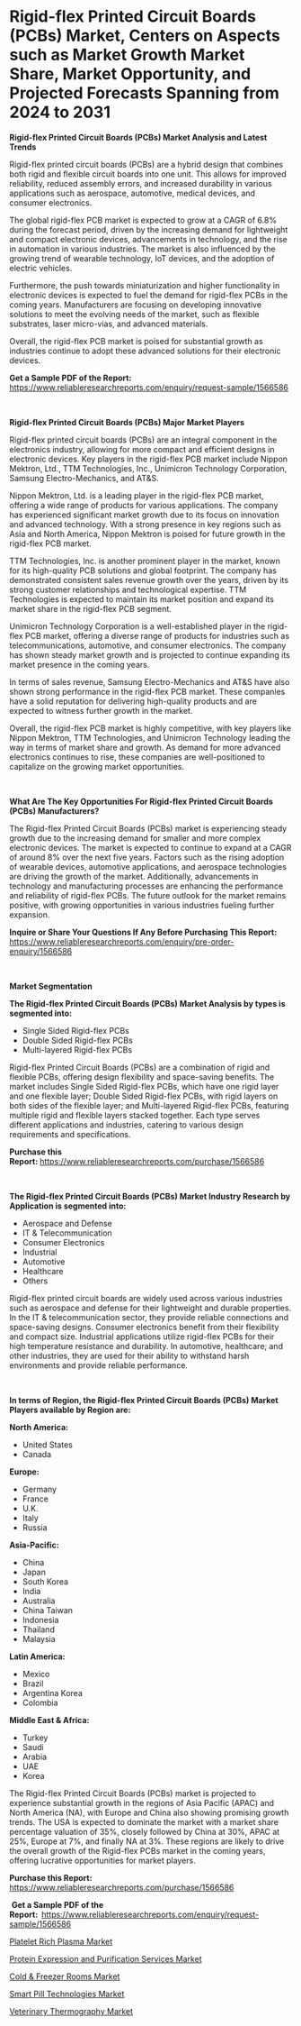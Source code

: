 <p><h1>Rigid-flex Printed Circuit Boards (PCBs) Market, Centers on Aspects such as Market Growth Market Share, Market Opportunity, and Projected Forecasts Spanning from 2024 to 2031</h1></p><p><strong>Rigid-flex Printed Circuit Boards (PCBs) Market Analysis and Latest Trends</strong></p>
<p><p>Rigid-flex printed circuit boards (PCBs) are a hybrid design that combines both rigid and flexible circuit boards into one unit. This allows for improved reliability, reduced assembly errors, and increased durability in various applications such as aerospace, automotive, medical devices, and consumer electronics.</p><p>The global rigid-flex PCB market is expected to grow at a CAGR of 6.8% during the forecast period, driven by the increasing demand for lightweight and compact electronic devices, advancements in technology, and the rise in automation in various industries. The market is also influenced by the growing trend of wearable technology, IoT devices, and the adoption of electric vehicles.</p><p>Furthermore, the push towards miniaturization and higher functionality in electronic devices is expected to fuel the demand for rigid-flex PCBs in the coming years. Manufacturers are focusing on developing innovative solutions to meet the evolving needs of the market, such as flexible substrates, laser micro-vias, and advanced materials.</p><p>Overall, the rigid-flex PCB market is poised for substantial growth as industries continue to adopt these advanced solutions for their electronic devices.</p></p>
<p><strong>Get a Sample PDF of the Report:&nbsp;</strong> <a href="https://www.reliableresearchreports.com/enquiry/request-sample/1566586">https://www.reliableresearchreports.com/enquiry/request-sample/1566586</a></p>
<p>&nbsp;</p>
<p><strong>Rigid-flex Printed Circuit Boards (PCBs) Major Market Players</strong></p>
<p><p>Rigid-flex printed circuit boards (PCBs) are an integral component in the electronics industry, allowing for more compact and efficient designs in electronic devices. Key players in the rigid-flex PCB market include Nippon Mektron, Ltd., TTM Technologies, Inc., Unimicron Technology Corporation, Samsung Electro-Mechanics, and AT&S.</p><p>Nippon Mektron, Ltd. is a leading player in the rigid-flex PCB market, offering a wide range of products for various applications. The company has experienced significant market growth due to its focus on innovation and advanced technology. With a strong presence in key regions such as Asia and North America, Nippon Mektron is poised for future growth in the rigid-flex PCB market.</p><p>TTM Technologies, Inc. is another prominent player in the market, known for its high-quality PCB solutions and global footprint. The company has demonstrated consistent sales revenue growth over the years, driven by its strong customer relationships and technological expertise. TTM Technologies is expected to maintain its market position and expand its market share in the rigid-flex PCB segment.</p><p>Unimicron Technology Corporation is a well-established player in the rigid-flex PCB market, offering a diverse range of products for industries such as telecommunications, automotive, and consumer electronics. The company has shown steady market growth and is projected to continue expanding its market presence in the coming years.</p><p>In terms of sales revenue, Samsung Electro-Mechanics and AT&S have also shown strong performance in the rigid-flex PCB market. These companies have a solid reputation for delivering high-quality products and are expected to witness further growth in the market.</p><p>Overall, the rigid-flex PCB market is highly competitive, with key players like Nippon Mektron, TTM Technologies, and Unimicron Technology leading the way in terms of market share and growth. As demand for more advanced electronics continues to rise, these companies are well-positioned to capitalize on the growing market opportunities.</p></p>
<p>&nbsp;</p>
<p><strong>What Are The Key Opportunities For Rigid-flex Printed Circuit Boards (PCBs) Manufacturers?</strong></p>
<p><p>The Rigid-flex Printed Circuit Boards (PCBs) market is experiencing steady growth due to the increasing demand for smaller and more complex electronic devices. The market is expected to continue to expand at a CAGR of around 8% over the next five years. Factors such as the rising adoption of wearable devices, automotive applications, and aerospace technologies are driving the growth of the market. Additionally, advancements in technology and manufacturing processes are enhancing the performance and reliability of rigid-flex PCBs. The future outlook for the market remains positive, with growing opportunities in various industries fueling further expansion.</p></p>
<p><strong>Inquire or Share Your Questions If Any Before Purchasing This Report:</strong> <a href="https://www.reliableresearchreports.com/enquiry/pre-order-enquiry/1566586">https://www.reliableresearchreports.com/enquiry/pre-order-enquiry/1566586</a></p>
<p>&nbsp;</p>
<p><strong>Market Segmentation</strong></p>
<p><strong>The Rigid-flex Printed Circuit Boards (PCBs) Market Analysis by types is segmented into:</strong></p>
<p><ul><li>Single Sided Rigid-flex PCBs</li><li>Double Sided Rigid-flex PCBs</li><li>Multi-layered Rigid-flex PCBs</li></ul></p>
<p><p>Rigid-flex Printed Circuit Boards (PCBs) are a combination of rigid and flexible PCBs, offering design flexibility and space-saving benefits. The market includes Single Sided Rigid-flex PCBs, which have one rigid layer and one flexible layer; Double Sided Rigid-flex PCBs, with rigid layers on both sides of the flexible layer; and Multi-layered Rigid-flex PCBs, featuring multiple rigid and flexible layers stacked together. Each type serves different applications and industries, catering to various design requirements and specifications.</p></p>
<p><strong>Purchase this Report:&nbsp;</strong><a href="https://www.reliableresearchreports.com/purchase/1566586">https://www.reliableresearchreports.com/purchase/1566586</a></p>
<p>&nbsp;</p>
<p><strong>The Rigid-flex Printed Circuit Boards (PCBs) Market Industry Research by Application is segmented into:</strong></p>
<p><ul><li>Aerospace and Defense</li><li>IT & Telecommunication</li><li>Consumer Electronics</li><li>Industrial</li><li>Automotive</li><li>Healthcare</li><li>Others</li></ul></p>
<p><p>Rigid-flex printed circuit boards are widely used across various industries such as aerospace and defense for their lightweight and durable properties. In the IT & telecommunication sector, they provide reliable connections and space-saving designs. Consumer electronics benefit from their flexibility and compact size. Industrial applications utilize rigid-flex PCBs for their high temperature resistance and durability. In automotive, healthcare, and other industries, they are used for their ability to withstand harsh environments and provide reliable performance.</p></p>
<p>&nbsp;</p>
<p><strong>In terms of Region, the Rigid-flex Printed Circuit Boards (PCBs) Market Players available by Region are:</strong></p>
<p>
    <p> <strong> North America: </strong>
        <ul>
            <li>United States</li>
            <li>Canada</li>
        </ul>
        </p> 
    <p> <strong> Europe: </strong>
        <ul>
            <li>Germany</li>
            <li>France</li>
            <li>U.K.</li>
            <li>Italy</li>
            <li>Russia</li>
        </ul>
        </p> 
    <p> <strong> Asia-Pacific: </strong>
        <ul>
            <li>China</li>
            <li>Japan</li>
            <li>South Korea</li>
            <li>India</li>
            <li>Australia</li>
            <li>China Taiwan</li>
            <li>Indonesia</li>
            <li>Thailand</li>
            <li>Malaysia</li>
        </ul>
        </p> 
    <p> <strong> Latin America: </strong>
        <ul>
            <li>Mexico</li>
            <li>Brazil</li>
            <li>Argentina Korea</li>
            <li>Colombia</li>
        </ul>
        </p> 
    <p> <strong> Middle East & Africa: </strong>
        <ul>
            <li>Turkey</li>
            <li>Saudi</li>
            <li>Arabia</li>
            <li>UAE</li>
            <li>Korea</li>
        </ul>
    </p>
    </p>
<p><p>The Rigid-flex Printed Circuit Boards (PCBs) market is projected to experience substantial growth in the regions of Asia Pacific (APAC) and North America (NA), with Europe and China also showing promising growth trends. The USA is expected to dominate the market with a market share percentage valuation of 35%, closely followed by China at 30%, APAC at 25%, Europe at 7%, and finally NA at 3%. These regions are likely to drive the overall growth of the Rigid-flex PCBs market in the coming years, offering lucrative opportunities for market players.</p></p>
<p><strong>Purchase this Report: </strong><a href="https://www.reliableresearchreports.com/purchase/1566586">https://www.reliableresearchreports.com/purchase/1566586</a></p>
<p>&nbsp;<strong>Get a Sample PDF of the Report:&nbsp;&nbsp;</strong><a href="https://www.reliableresearchreports.com/enquiry/request-sample/1566586">https://www.reliableresearchreports.com/enquiry/request-sample/1566586</a></p>
<p><strong></strong></p>
<p><p><a href="https://medium.com/@larryschmidt42/platelet-rich-plasma-market-insights-into-market-cagr-market-trends-and-growth-strategies-70fc59b1304f">Platelet Rich Plasma Market</a></p><p><a href="https://medium.com/@larryschmidt42/protein-expression-and-purification-services-market-research-report-its-history-and-forecast-2024-473f20b4e91c">Protein Expression and Purification Services Market</a></p><p><a href="https://medium.com/@larryschmidt42/cold-amp-freezer-rooms-market-analysis-and-sze-forecasted-for-period-from-2024-to-2031-ba743f362bde">Cold & Freezer Rooms Market</a></p><p><a href="https://medium.com/@larryschmidt42/smart-pill-technologies-market-trends-and-market-analysis-forecasted-for-period-2024-2031-011c9544c175">Smart Pill Technologies Market</a></p><p><a href="https://medium.com/@larryschmidt42/decoding-veterinary-thermography-market-metrics-market-share-trends-and-growth-patterns-610914602fd8">Veterinary Thermography Market</a></p></p>